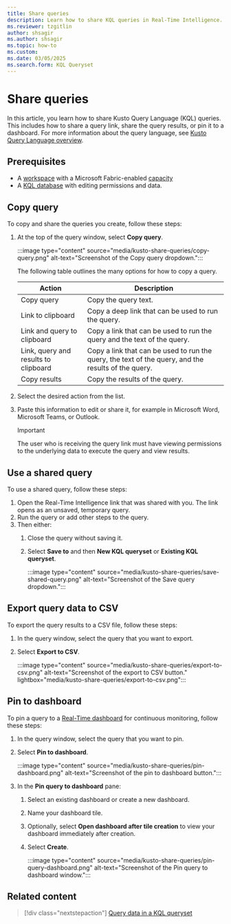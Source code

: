 ```yaml
---
title: Share queries
description: Learn how to share KQL queries in Real-Time Intelligence.
ms.reviewer: tzgitlin
author: shsagir
ms.author: shsagir
ms.topic: how-to
ms.custom:
ms.date: 03/05/2025
ms.search.form: KQL Queryset
---
```

# Share queries

In this article, you learn how to share Kusto Query Language (KQL) queries. This includes how to share a query link, share the query results, or pin it to a dashboard. For more information about the query language, see [Kusto Query Language overview](/azure/data-explorer/kusto/query/index?context=/fabric/context/context).

## Prerequisites

* A [workspace](../fundamentals/create-workspaces.md) with a Microsoft Fabric-enabled [capacity](../enterprise/licenses.md#capacity)
* A [KQL database](create-database.md) with editing permissions and data.

## Copy query

To copy and share the queries you create, follow these steps:

1. At the top of the query window, select **Copy query**.

    :::image type="content" source="media/kusto-share-queries/copy-query.png" alt-text="Screenshot of the Copy query dropdown.":::

    The following table outlines the many options for how to copy a query.

    |Action|Description|
    |--|--|
    |Copy query | Copy the query text.|
    |Link to clipboard|Copy a deep link that can be used to run the query.|
    |Link and query to clipboard|Copy a link that can be used to run the query and the text of the query.|
    |Link, query and results to clipboard|Copy a link that can be used to run the query, the text of the query, and the results of the query.|
    |Copy results|Copy the results of the query.|

1. Select the desired action from the list.
1. Paste this information to edit or share it, for example in Microsoft Word, Microsoft Teams, or Outlook.

    > [!IMPORTANT]
    > The user who is receiving the query link must have viewing permissions to the underlying data to execute the query and view results.

## Use a shared query

To use a shared query, follow these steps:

1. Open the Real-Time Intelligence link that was shared with you. The link opens as an unsaved, temporary query.
1. Run the query or add other steps to the query.
1. Then either:
    1. Close the query without saving it.
    1. Select **Save to** and then **New KQL queryset** or **Existing KQL queryset**.

        :::image type="content" source="media/kusto-share-queries/save-shared-query.png" alt-text="Screenshot of the Save query dropdown.":::

## Export query data to CSV

To export the query results to a CSV file, follow these steps:

1. In the query window, select the query that you want to export.

1. Select **Export to CSV**.

    :::image type="content" source="media/kusto-share-queries/export-to-csv.png" alt-text="Screenshot of the export to CSV button." lightbox="media/kusto-share-queries/export-to-csv.png":::

## Pin to dashboard

To pin a query to a [Real-Time dashboard](dashboard-real-time-create.md) for continuous monitoring, follow these steps:

1. In the query window, select the query that you want to pin.

1. Select **Pin to dashboard**.

    :::image type="content" source="media/kusto-share-queries/pin-dashboard.png" alt-text="Screenshot of the pin to dashboard button.":::

1. In the **Pin query to dashboard** pane:
    1. Select an existing dashboard or create a new dashboard.
    1. Name your dashboard tile.
    1. Optionally, select **Open dashboard after tile creation** to view your dashboard immediately after creation.
    1. Select **Create**.

        :::image type="content" source="media/kusto-share-queries/pin-query-dashboard.png" alt-text="Screenshot of the Pin query to dashboard window.":::

## Related content

> [!div class="nextstepaction"]
> [Query data in a KQL queryset](kusto-query-set.md)
